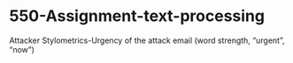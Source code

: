 # 550-Assignment-text-processing
Attacker Stylometrics-Urgency of the attack email (word strength, “urgent”, “now”)
